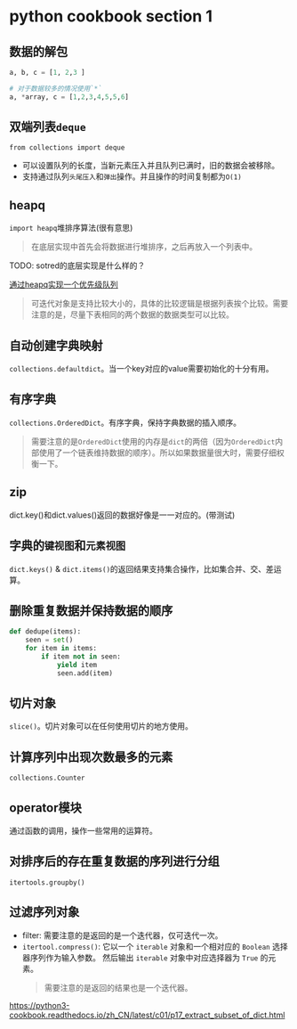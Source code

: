 # python cookbook section 1

## 数据的解包

```py
a, b, c = [1, 2,3 ]

# 对于数据较多的情况使用`*`
a, *array, c = [1,2,3,4,5,5,6]
```

## 双端列表`deque`

`from collections import deque`

- 可以设置队列的长度，当新元素压入并且队列已满时，旧的数据会被移除。
- 支持通过队列`头尾压入`和`弹出`操作。并且操作的时间复制都为`O(1)`

## heapq

`import heapq`堆排序算法(很有意思)
> 在底层实现中首先会将数据进行堆排序，之后再放入一个列表中。

TODO: sotred的底层实现是什么样的？

[通过heapq实现一个优先级队列](https://python3-cookbook.readthedocs.io/zh_CN/latest/c01/p05_implement_a_priority_queue.html)

> 可迭代对象是支持比较大小的，具体的比较逻辑是根据列表挨个比较。需要注意的是，尽量下表相同的两个数据的数据类型可以比较。

## 自动创建字典映射

`collections.defaultdict`。当一个key对应的value需要初始化的十分有用。

## 有序字典

`collections.OrderedDict`。有序字典，保持字典数据的插入顺序。

> 需要注意的是`OrderedDict`使用的内存是`dict`的两倍（因为`OrderedDict`内部使用了一个链表维持数据的顺序）。所以如果数据量很大时，需要仔细权衡一下。

## zip

dict.key()和dict.values()返回的数据好像是一一对应的。(带测试)

## 字典的`键视图`和`元素视图`

`dict.keys()` & `dict.items()`的返回结果支持集合操作，比如集合并、交、差运算。

## 删除重复数据并保持数据的顺序

```py
def dedupe(items):
    seen = set()
    for item in items:
        if item not in seen:
            yield item
            seen.add(item)
```

## 切片对象

`slice()`。切片对象可以在任何使用切片的地方使用。

## 计算序列中出现次数最多的元素

`collections.Counter`

## operator模块

通过函数的调用，操作一些常用的运算符。

## 对排序后的存在重复数据的序列进行分组

`itertools.groupby()`

## 过滤序列对象

- filter: 需要注意的是返回的是一个迭代器，仅可迭代一次。
- `itertool.compress()`:  它以一个 `iterable` 对象和一个相对应的 `Boolean` 选择器序列作为输入参数。 然后输出 `iterable` 对象中对应选择器为 `True` 的元素。
	> 需要注意的是返回的结果也是一个迭代器。

https://python3-cookbook.readthedocs.io/zh_CN/latest/c01/p17_extract_subset_of_dict.html